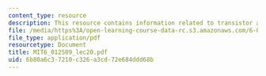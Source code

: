 ```yaml
---
content_type: resource
description: This resource contains information related to transistor amplifiers.
file: /media/https%3A/open-learning-course-data-rc.s3.amazonaws.com/6-012-microelectronic-devices-and-circuits-spring-2009/6b80a6c37210c326a3cd72e684ddd68b_MIT6_012S09_lec20.pdf
file_type: application/pdf
resourcetype: Document
title: MIT6_012S09_lec20.pdf
uid: 6b80a6c3-7210-c326-a3cd-72e684ddd68b
---
```

